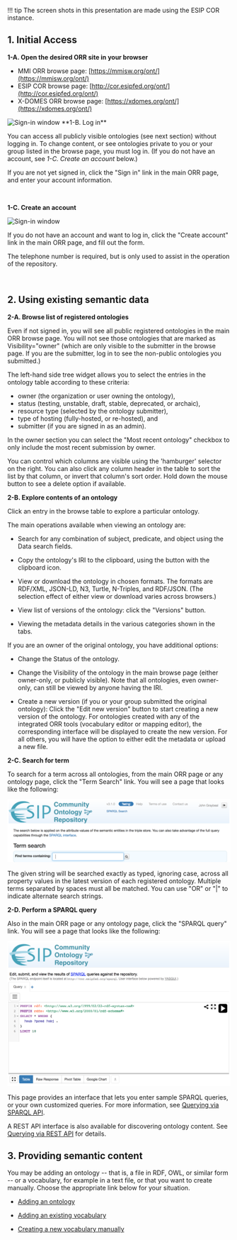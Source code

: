 !!! tip
    The screen shots in this presentation are made using the ESIP COR instance.   


## 1. Initial Access

**1-A. Open the desired ORR site in your browser**

* MMI ORR browse page: [https://mmisw.org/ont/](https://mmisw.org/ont/)
* ESIP COR browse page: [http://cor.esipfed.org/ont/](http://cor.esipfed.org/ont/)
* X-DOMES ORR browse page: [https://xdomes.org/ont/](https://xdomes.org/ont/)

<img class="smallfloatright" alt="Sign-in window" src="../img/cor/cor-sign-in-window-20160828.png">
**1-B. Log in**

You can access all publicly visible ontologies (see next section) without logging in. To change content, or see ontologies private to you or your group listed in the browse page, you must log in. (If you do not have an account, see *1-C. Create an account* below.)

If you are not yet signed in, click the "Sign in" link in the main ORR page, and enter your account information.

<p class="clearfix">&nbsp;</p>

**1-C. Create an account**

<img class="smallfloatleft" alt="Sign-in window" src="../img/cor/cor-create-account-window-20160828.png">

If you do not have an account and want to log in, click the "Create account" link in the main ORR page, and fill out the form.

The telephone number is required, but is only used to assist in the operation of the repository.

<p class="clearfix">&nbsp;</p>

## 2. Using existing semantic data

**2-A. Browse list of registered ontologies**

Even if not signed in, you will see all public registered ontologies in the main ORR browse page. 
You will not see those ontologies that are marked as Visibility="owner" 
(which are only visible to the submitter in the browse page. 
If you are the submitter, log in to see the non-public ontologies you submitted.)

The left-hand side tree widget allows you to select the entries in the ontology table according to these criteria:

* owner (the organization or user owning the ontology), 
* status (testing, unstable, draft, stable, deprecated, or archaic), 
* resource type (selected by the ontology submitter), 
* type of hosting (fully-hosted, or re-hosted), and 
* submitter (if you are signed in as an admin).

In the owner section you can select the "Most recent ontology" checkbox to only include 
the most recent submission by owner.

You can control which columns are visible using the 'hamburger' selector on the right. 
You can also click any column header in the table to sort the list by that column, or invert that column's sort order. 
Hold down the mouse button to see a delete option if available.

**2-B. Explore contents of an ontology**

Click an entry in the browse table to explore a particular ontology.

The main operations available when viewing an ontology are:

* Search for any combination of subject, predicate, and object using the Data search fields.

* Copy the ontology's IRI to the clipboard, using the button with the clipboard icon.

* View or download the ontology in chosen formats.
  The formats are RDF/XML, JSON-LD, N3, Turtle, N-Triples, and RDF/JSON.
  (The selection effect of either view or download varies across browsers.) 
  
* View list of versions of the ontology: click the "Versions" button.

* Viewing the metadata details in the various categories shown in the tabs.

If you are an owner of the original ontology, you have additional options:

* Change the Status of the ontology.

* Change the Visibility of the ontology in the main browse page (either owner-only, or publicly visible). 
  Note that all ontologies, even owner-only, can still be viewed by anyone having the IRI. 

* Create a new version (if you or your group submitted the original ontology): 
  Click the "Edit new version" button to start creating a new version of the ontology. 
  For ontologies created with any of the integrated ORR tools (vocabulary editor or mapping editor),
  the corresponding interface will be displayed to create the new version.
  For all others, you will have the option to either edit the metadata or upload a new file.

**2-C. Search for term**

To search for a term across all ontologies, from the main ORR page or any ontology page, click the "Term Search" link. You will see a page that looks like the following:

![Term search page](img/cor/cor-term-search-page-20160828.png)

The given string will be searched exactly as typed, ignoring case, across all property values in the latest version of each registered ontology. Multiple terms separated by spaces must all be matched. You can use "OR" or "|" to indicate alternate search strings.

**2-D. Perform a SPARQL query**

Also in the main ORR page or any ontology page, click the "SPARQL query" link. You will see a page that looks like the following:

![SPARQL search page](img/cor/cor-sparql-search-page-20160828.png)

This page provides an interface that lets you enter sample SPARQL queries, or your own customized queries. 
For more information, see [Querying via SPARQL API](/query).

A REST API interface is also available for discovering ontology content. 
See [Querying via REST API](/api) for details.

## 3. Providing semantic content 

You may be adding an ontology -- that is, a file in RDF, OWL, or similar form -- 
or a vocabulary, for example in a text file, or that you want to create manually. 
Choose the appropriate link below for your situation.

* [Adding an ontology](/ontology/new)

* [Adding an existing vocabulary](/vocab/import)

* [Creating a new vocabulary manually](/vocab/new)



